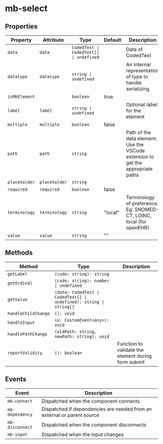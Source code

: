 # mb-select

## Properties

| Property      | Attribute     | Type                                    | Default | Description                                      |
|---------------|---------------|-----------------------------------------|---------|--------------------------------------------------|
| `data`        | `data`        | `CodedText \| CodedText[] \| undefined` |         | Data of CodedText                                |
| `datatype`    | `datatype`    | `string \| undefined`                   |         | An internal representation of type to handle serializing |
| `isMbElement` |               | `boolean`                               | true    |                                                  |
| `label`       | `label`       | `string \| undefined`                   |         | Optional label for the element                   |
| `multiple`    | `multiple`    | `boolean`                               | false   |                                                  |
| `path`        | `path`        | `string`                                |         | Path of the data element. Use the VSCode extension to get the appropriate paths |
| `placeholder` | `placeholder` | `string`                                |         |                                                  |
| `required`    | `required`    | `boolean`                               | false   |                                                  |
| `terminology` | `terminology` | `string`                                | "local" | Terminology of preference. Eg: SNOMED-CT, LOINC, local (for openEHR) |
| `value`       | `value`       | `string`                                | ""      |                                                  |

## Methods

| Method              | Type                                             | Description                                      |
|---------------------|--------------------------------------------------|--------------------------------------------------|
| `getLabel`          | `(code: string): string`                         |                                                  |
| `getOrdinal`        | `(code: string): number \| undefined`            |                                                  |
| `getValue`          | `(data: CodedText \| CodedText[] \| undefined): string \| string[]` |                                                  |
| `handleChildChange` | `(): void`                                       |                                                  |
| `handleInput`       | `(e: CustomEvent<any>): void`                    |                                                  |
| `handlePathChange`  | `(oldPath: string, newPath: string): void`       |                                                  |
| `reportValidity`    | `(): boolean`                                    | Function to validate the element during form submit |

## Events

| Event           | Description                                      |
|-----------------|--------------------------------------------------|
| `mb-connect`    | Dispatched when the component connects           |
| `mb-dependency` | Dispatched if dependencies are needed from an external or parent source |
| `mb-disconnect` | Dispatched when the component disconnects        |
| `mb-input`      | Dispatched when the input changes                |
